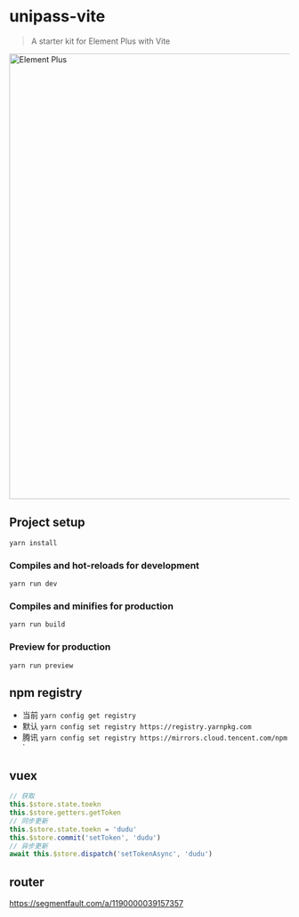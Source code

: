 # unipass-vite

> A starter kit for Element Plus with Vite

<img width="800" alt="Element Plus" src="https://user-images.githubusercontent.com/10731096/97282764-0726eb80-187a-11eb-9658-6dc98ccb8f8d.png">

## Project setup

```
yarn install
```

### Compiles and hot-reloads for development

```
yarn run dev
```

### Compiles and minifies for production

```
yarn run build
```

### Preview for production

```
yarn run preview
```

## npm registry

- 当前
  `yarn config get registry`
- 默认
  `yarn config set registry https://registry.yarnpkg.com`
- 腾讯
  `yarn config set registry https://mirrors.cloud.tencent.com/npm`
  `

## vuex

```js
// 获取
this.$store.state.toekn
this.$store.getters.getToken
// 同步更新
this.$store.state.toekn = 'dudu'
this.$store.commit('setToken', 'dudu')
// 异步更新
await this.$store.dispatch('setTokenAsync', 'dudu')
```

## router

https://segmentfault.com/a/1190000039157357

